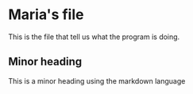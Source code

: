 # Maria's file
This is the file that tell us what the program is doing.

## Minor heading
This is a minor heading using the markdown language

